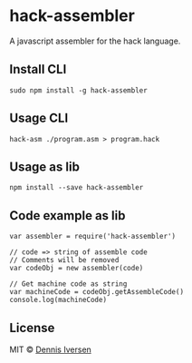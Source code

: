 # hack-assembler

A javascript assembler for the hack language. 

## Install CLI

    sudo npm install -g hack-assembler

## Usage CLI

    hack-asm ./program.asm > program.hack

## Usage as lib

    npm install --save hack-assembler

## Code example as lib

    var assembler = require('hack-assembler')
    
    // code => string of assemble code
    // Comments will be removed
    var codeObj = new assembler(code)

    // Get machine code as string
    var machineCode = codeObj.getAssembleCode()
    console.log(machineCode)


## License

MIT © [Dennis Iversen](https://github.com/diversen)
